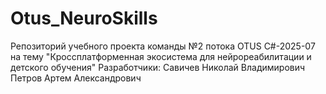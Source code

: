 # Otus_NeuroSkills
Репозиторий учебного проекта команды №2  потока OTUS C#-2025-07 на тему "Кроссплатформенная экосистема для нейрореабилитации и детского обучения"
Разработчики:
Савичев Николай Владимирович
Петров Артем Александрович

